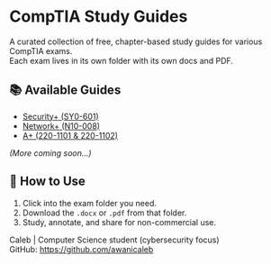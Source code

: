 # CompTIA Study Guides

A curated collection of free, chapter-based study guides for various CompTIA exams.  
Each exam lives in its own folder with its own docs and PDF.

## 📚 Available Guides

- [Security+ (SY0-601)](./SECURITYPLUS)  
- [Network+ (N10-008)](./NETWORKPLUS)  
- [A+ (220-1101 & 220-1102)](./A+)  

*(More coming soon…)*

## 🌟 How to Use

1. Click into the exam folder you need.  
2. Download the `.docx` or `.pdf` from that folder.  
3. Study, annotate, and share for non-commercial use.


Caleb | Computer Science student (cybersecurity focus)  
GitHub: https://github.com/awanicaleb
